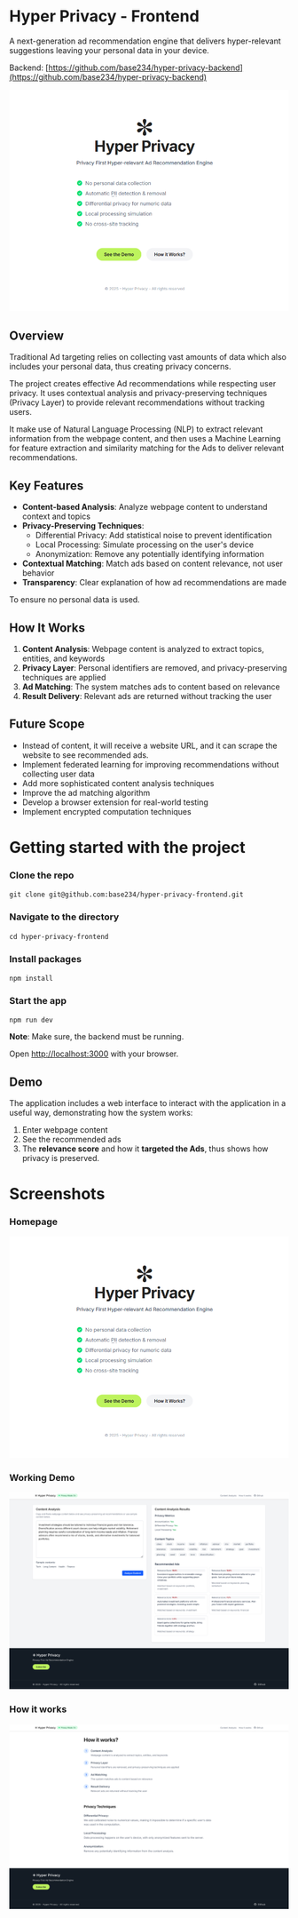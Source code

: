 # Hyper Privacy - Frontend

A next-generation ad recommendation engine that delivers hyper-relevant suggestions leaving your personal data in your device.

Backend: [https://github.com/base234/hyper-privacy-backend](https://github.com/base234/hyper-privacy-backend)

![Hyper Privacy](./docs/SCR_1.png)


## Overview

Traditional Ad targeting relies on collecting vast amounts of data which also includes your personal data, thus creating privacy concerns.

The project creates effective Ad recommendations while respecting user privacy. It uses contextual analysis and privacy-preserving techniques (Privacy Layer) to provide relevant recommendations without tracking users.

It make use of Natural Language Processing (NLP) to extract relevant information from the webpage content, and then uses a Machine Learning for feature extraction and similarity matching for the Ads to deliver relevant recommendations.

## Key Features

- **Content-based Analysis**: Analyze webpage content to understand context and topics
- **Privacy-Preserving Techniques**:
  - Differential Privacy: Add statistical noise to prevent identification
  - Local Processing: Simulate processing on the user's device
  - Anonymization: Remove any potentially identifying information
- **Contextual Matching**: Match ads based on content relevance, not user behavior
- **Transparency**: Clear explanation of how ad recommendations are made

To ensure no personal data is used.

## How It Works

1. **Content Analysis**: Webpage content is analyzed to extract topics, entities, and keywords
2. **Privacy Layer**: Personal identifiers are removed, and privacy-preserving techniques are applied
3. **Ad Matching**: The system matches ads to content based on relevance
4. **Result Delivery**: Relevant ads are returned without tracking the user

## Future Scope

- Instead of content, it will receive a website URL, and it can scrape the website to see recommended ads.
- Implement federated learning for improving recommendations without collecting user data
- Add more sophisticated content analysis techniques
- Improve the ad matching algorithm
- Develop a browser extension for real-world testing
- Implement encrypted computation techniques

# Getting started with the project

### Clone the repo
```
git clone git@github.com:base234/hyper-privacy-frontend.git
```

### Navigate to the directory
```
cd hyper-privacy-frontend
```

### Install packages
```
npm install
```

### Start the app
```
npm run dev
```

**Note**: Make sure, the backend must be running.

Open [http://localhost:3000](http://localhost:3000) with your browser.

## Demo

The application includes a web interface to interact with the application in a useful way, demonstrating how the system works:

1. Enter webpage content
2. See the recommended ads
3. The **relevance score** and how it **targeted the Ads**, thus shows how privacy is preserved.

# Screenshots
### Homepage
![Homepage](./docs/SCR_1.png)
### Working Demo
![Working Demo](./docs/SCR_2.png)
### How it works
![How it works](./docs/SCR_3.png)
